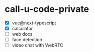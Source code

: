 # call-u-code-private
- [x] vue@next-typescript
- [x] calculator
- [ ] web docs
- [ ] face detection
- [ ] video chat with WebRTC
